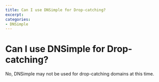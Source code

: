 ```yaml
---
title: Can I use DNSimple for Drop-catching?
excerpt: 
categories:
- DNSimple
---
```


# Can I use DNSimple for Drop-catching?

No, DNSimple may not be used for drop-catching domains at this time.
